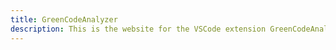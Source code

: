 ```yaml
---
title: GreenCodeAnalyzer
description: This is the website for the VSCode extension GreenCodeAnalyzer.
---
```

